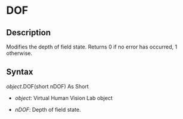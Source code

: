 # DOF 

## Description 

Modifies the depth of field state. Returns 0 if no error has occurred, 1 otherwise.

## Syntax 

*object*.DOF\(short nDOF\) As Short

- *object*: Virtual Human Vision Lab object

- *nDOF*: Depth of field state.




